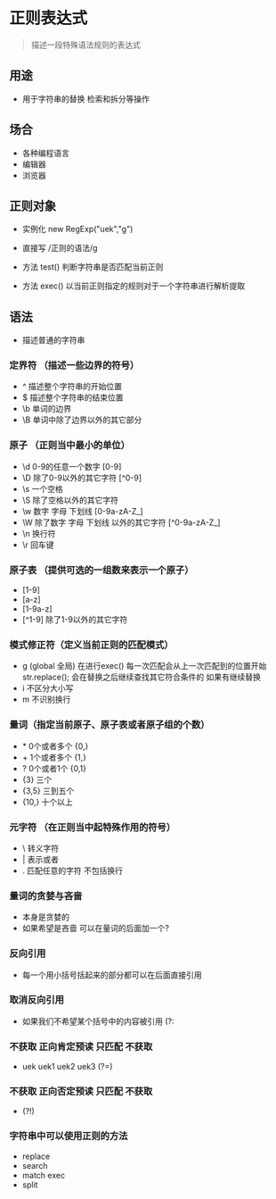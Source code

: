 # 正则表达式
> 描述一段特殊语法规则的表达式 

## 用途
* 用于字符串的替换 检索和拆分等操作

## 场合
* 各种编程语言  
* 编辑器
* 浏览器

## 正则对象
* 实例化 new RegExp("uek","g")
* 直接写 /正则的语法/g

* 方法 test() 判断字符串是否匹配当前正则
* 方法 exec() 以当前正则指定的规则对于一个字符串进行解析提取
## 语法
* 描述普通的字符串

### 定界符 （描述一些边界的符号）
* ^ 描述整个字符串的开始位置 
* $ 描述整个字符串的结束位置 
* \b 单词的边界
* \B 单词中除了边界以外的其它部分

### 原子 （正则当中最小的单位）
* \d  0-9的任意一个数字 [0-9]      
* \D  除了0-9以外的其它字符 [^0-9]
* \s  一个空格
* \S  除了空格以外的其它字符
* \w  数字 字母 下划线  [0-9a-zA-Z_]
* \W  除了数字 字母 下划线 以外的其它字符 [^0-9a-zA-Z_]
* \n  换行符
* \r  回车键
### 原子表 （提供可选的一组数来表示一个原子）
* [1-9]
* [a-z]
* [1-9a-z]
* [^1-9] 除了1-9以外的其它字符 

### 模式修正符（定义当前正则的匹配模式）
* g (global 全局) 在进行exec() 每一次匹配会从上一次匹配到的位置开始   str.replace(); 会在替换之后继续查找其它符合条件的 如果有继续替换 
* i  不区分大小写
* m  不识别换行
### 量词（指定当前原子、原子表或者原子组的个数）
* \* 0个或者多个  {0,} 
* \+ 1个或者多个 {1,}
* ?  0个或者1个  {0,1}
* {3} 三个
* {3,5} 三到五个
* {10,} 十个以上 

### 元字符 （在正则当中起特殊作用的符号）
* \ 转义字符
* | 表示或者
* . 匹配任意的字符 不包括换行

### 量词的贪婪与吝啬
* 本身是贪婪的
* 如果希望是吝啬 可以在量词的后面加一个?

### 反向引用
* 每一个用小括号括起来的部分都可以在后面直接引用

### 取消反向引用
* 如果我们不希望某个括号中的内容被引用 (?:  

### 不获取 正向肯定预读 只匹配 不获取
* uek  uek1  uek2  uek3    (?=)       

### 不获取 正向否定预读 只匹配 不获取
* (?!)

### 字符串中可以使用正则的方法
* replace
* search 
* match  exec  
* split  